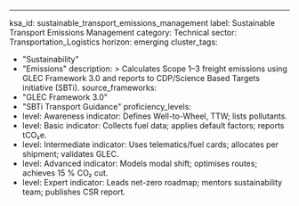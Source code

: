 ---
ksa_id: sustainable_transport_emissions_management
label: Sustainable Transport Emissions Management
category: Technical
sector: Transportation_Logistics
horizon: emerging
cluster_tags:
  - "Sustainability"
  - "Emissions"
description: >
  Calculates Scope 1–3 freight emissions using GLEC Framework 3.0 and reports to CDP/Science Based Targets initiative (SBTi).
source_frameworks:
  - "GLEC Framework 3.0"
  - "SBTi Transport Guidance"
proficiency_levels:
  - level: Awareness
    indicator: Defines Well-to-Wheel, TTW; lists pollutants.
  - level: Basic
    indicator: Collects fuel data; applies default factors; reports tCO₂e.
  - level: Intermediate
    indicator: Uses telematics/fuel cards; allocates per shipment; validates GLEC.
  - level: Advanced
    indicator: Models modal shift; optimises routes; achieves 15 % CO₂ cut.
  - level: Expert
    indicator: Leads net-zero roadmap; mentors sustainability team; publishes CSR report.